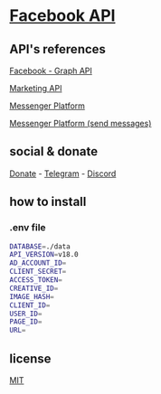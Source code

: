# [Facebook API](https://developers.facebook.com/)

## API's references

[Facebook - Graph API](https://developers.facebook.com/docs/graph-api/reference)

[Marketing API](https://developers.facebook.com/docs/marketing-apis/overview)

[Messenger Platform](https://developers.facebook.com/docs/messenger-platform/get-started/)

[Messenger Platform (send messages)](https://developers.facebook.com/docs/messenger-platform/send-messages/)

## social & donate

[Donate](https://link.mercadopago.com.br/brtmvdl) - [Telegram](https://t.me/+KRmg5MlqgMk0MTg5) - [Discord](https://discord.gg/VUJWb4Yk)

## how to install

### .env file

```sh
DATABASE=./data
API_VERSION=v18.0
AD_ACCOUNT_ID=
CLIENT_SECRET=
ACCESS_TOKEN=
CREATIVE_ID=
IMAGE_HASH=
CLIENT_ID=
USER_ID=
PAGE_ID=
URL=
```

## license

[MIT](./LICENSE)
